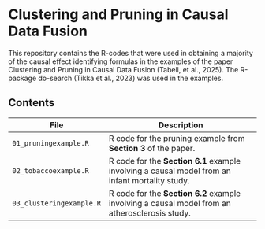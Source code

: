 # Clustering and Pruning in Causal Data Fusion

This repository contains the R-codes that were used in obtaining a majority of the causal effect identifying formulas in the examples of the paper Clustering and Pruning in Causal Data Fusion (Tabell, et al., 2025). The R-package do-search (Tikka et al., 2023) was used in the examples. 

## Contents

| File | Description |
|------|-------------|
| `01_pruningexample.R` | R code for the pruning example from **Section 3** of the paper. |
| `02_tobaccoexample.R` | R code for the **Section 6.1** example involving a causal model from an infant mortality study. |
| `03_clusteringexample.R` | R code for the **Section 6.2** example involving a causal model from an atherosclerosis study. |

